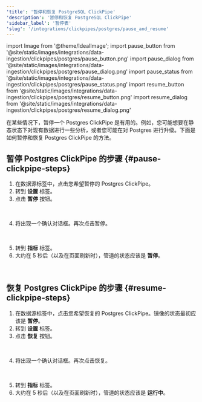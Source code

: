 ```yaml
---
'title': '暂停和恢复 PostgreSQL ClickPipe'
'description': '暂停和恢复 PostgreSQL ClickPipe'
'sidebar_label': '暂停表'
'slug': '/integrations/clickpipes/postgres/pause_and_resume'
---
```


import Image from '@theme/IdealImage';
import pause_button from '@site/static/images/integrations/data-ingestion/clickpipes/postgres/pause_button.png'
import pause_dialog from '@site/static/images/integrations/data-ingestion/clickpipes/postgres/pause_dialog.png'
import pause_status from '@site/static/images/integrations/data-ingestion/clickpipes/postgres/pause_status.png'
import resume_button from '@site/static/images/integrations/data-ingestion/clickpipes/postgres/resume_button.png'
import resume_dialog from '@site/static/images/integrations/data-ingestion/clickpipes/postgres/resume_dialog.png'

在某些情况下，暂停一个 Postgres ClickPipe 是有用的。例如，您可能想要在静态状态下对现有数据进行一些分析，或者您可能在对 Postgres 进行升级。下面是如何暂停和恢复 Postgres ClickPipe 的方法。

## 暂停 Postgres ClickPipe 的步骤 {#pause-clickpipe-steps}

1. 在数据源标签中，点击您希望暂停的 Postgres ClickPipe。
2. 转到 **设置** 标签。
3. 点击 **暂停** 按钮。
<br/>

<Image img={pause_button} border size="md"/>

4. 将出现一个确认对话框。再次点击暂停。
<br/>

<Image img={pause_dialog} border size="md"/>

5. 转到 **指标** 标签。
6. 大约在 5 秒后（以及在页面刷新时），管道的状态应该是 **暂停**。
<br/>

<Image img={pause_status} border size="md"/>

## 恢复 Postgres ClickPipe 的步骤 {#resume-clickpipe-steps}

1. 在数据源标签中，点击您希望恢复的 Postgres ClickPipe。镜像的状态最初应该是 **暂停**。
2. 转到 **设置** 标签。
3. 点击 **恢复** 按钮。
<br/>

<Image img={resume_button} border size="md"/>

4. 将出现一个确认对话框。再次点击恢复。
<br/>

<Image img={resume_dialog} border size="md"/>

5. 转到 **指标** 标签。
6. 大约在 5 秒后（以及在页面刷新时），管道的状态应该是 **运行中**。
